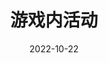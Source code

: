 ---
title: 游戏内活动
icon: folder
date: 2022-10-22
index: false
category:
  - 攻略
  - 游戏
  - 原神
  - 游戏内活动
tag:
  - 攻略
  - 原神
article: false
---